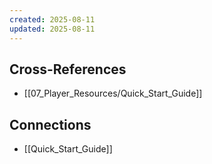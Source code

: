 ```yaml
---
created: 2025-08-11
updated: 2025-08-11
---
```




## Cross-References

- [[07_Player_Resources/Quick_Start_Guide]]


## Connections

- [[Quick_Start_Guide]]
